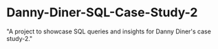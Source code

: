# Danny-Diner-SQL-Case-Study-2
"A project to showcase SQL queries and insights for Danny Diner's case study-2."
